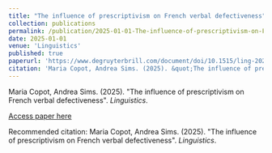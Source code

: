 ```yaml
---
title: "The influence of prescriptivism on French verbal defectiveness"
collection: publications
permalink: /publication/2025-01-01-The-influence-of-prescriptivism-on-French-verbal-d
date: 2025-01-01
venue: 'Linguistics'
published: true
paperurl: 'https://www.degruyterbrill.com/document/doi/10.1515/ling-2023-0028/html'
citation: 'Maria Copot, Andrea Sims. (2025). &quot;The influence of prescriptivism on French verbal defectiveness&quot;. <i>Linguistics</i>.'
---
```


Maria Copot, Andrea Sims. (2025). "The influence of prescriptivism on French verbal defectiveness". <i>Linguistics</i>.

[Access paper here](https://www.degruyterbrill.com/document/doi/10.1515/ling-2023-0028/html)

Recommended citation: Maria Copot, Andrea Sims. (2025). "The influence of prescriptivism on French verbal defectiveness". <i>Linguistics</i>.

